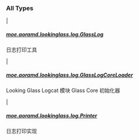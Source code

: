 

### All Types

|

##### [moe.aoramd.lookinglass.log.GlassLog](../moe.aoramd.lookinglass.log/-glass-log/index.md)

日志打印工具


|

##### [moe.aoramd.lookinglass.log.GlassLogCoreLoader](../moe.aoramd.lookinglass.log/-glass-log-core-loader.md)

Looking Glass Logcat 模块 Glass Core 初始化器


|

##### [moe.aoramd.lookinglass.log.Printer](../moe.aoramd.lookinglass.log/-printer/index.md)

日志打印实现


